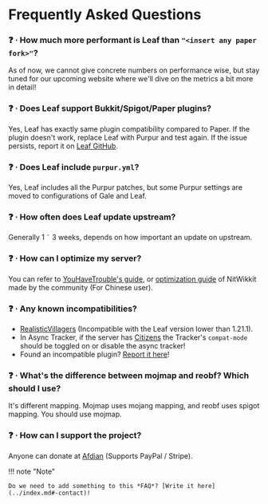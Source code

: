 # Frequently Asked Questions

### ❓ · How much more performant is Leaf than `"<insert any paper fork>"`?
As of now, we cannot give concrete numbers on performance wise, but stay tuned for our upcoming website where we'll dive on the metrics a bit more in detail!

### ❓ · Does Leaf support Bukkit/Spigot/Paper plugins?
Yes, Leaf has exactly same plugin compatibility compared to Paper. If the plugin doesn't work, replace Leaf with Purpur and test again. If the issue persists, report it on [Leaf GitHub](https://github.com/Winds-Studio/Leaf/issues).

### ❓ · Does Leaf include `purpur.yml`?
Yes, Leaf includes all the Purpur patches, but some Purpur settings are moved to configurations of Gale and Leaf.

### ❓ · How often does Leaf update upstream?
Generally 1 ˜ 3 weeks, depends on how important an update on upstream.

### ❓ · How can I optimize my server?
You can refer to [YouHaveTrouble's guide](https://github.com/YouHaveTrouble/minecraft-optimization), or [optimization guide](https://nitwikit.yizhan.wiki/Java/optimize) of NitWikkit made by the community (For Chinese user).

### ❓ · Any known incompatibilities?
* [RealisticVillagers](https://www.spigotmc.org/resources/realisticvillagers.105055) (Incompatible with the Leaf version lower than 1.21.1).
* In Async Tracker, if the server has [Citizens](https://www.spigotmc.org/resources/citizens.13811) the Tracker's `compat-mode` should be toggled on or disable the async tracker!
* Found an incompatible plugin? [Report it here](https://github.com/Winds-Studio/Leaf/issues)!

### ❓ · What's the difference between mojmap and reobf? Which should I use?
It's different mapping. Mojmap uses mojang mapping, and reobf uses spigot mapping. You should use mojmap.

### ❓ · How can I support the project?
Anyone can donate at [Afdian](https://afdian.com/a/Dreeam) (Supports PayPal / Stripe).

!!! note "Note"

    Do we need to add something to this *FAQ*? [Write it here](../index.md#-contact)!
